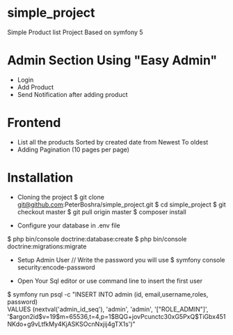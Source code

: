 # simple_project
Simple Product list Project Based on symfony 5 

# Admin Section Using "Easy Admin"
- Login
- Add Product 
- Send Notification after adding product

# Frontend 
- List all the products Sorted by created date from Newest To oldest 
- Adding Pagination (10 pages per page)

# Installation 
- Cloning the project
$ git clone git@github.com:PeterBoshra/simple_project.git
$ cd simple_project 
$ git checkout master 
$ git pull origin master 
$ composer install 

- Configure your database in .env file 

$ php bin/console doctrine:database:create 
$ php bin/console doctrine:migrations:migrate

- Setup Admin User 
// Write the password you will use 
$ symfony console security:encode-password

- Open Your Sql editor or use command line to insert the first user 

$ symfony run psql -c "INSERT INTO admin (id, email,username,roles, password) \
  VALUES (nextval('admin_id_seq'), 'admin', 'admin', '[\"ROLE_ADMIN\"]', \
  '\$argon2id\$v=19\$m=65536,t=4,p=1\$BQG+jovPcunctc30xG5PxQ\$TiGbx451NKdo+g9vLtfkMy4KjASKSOcnNxjij4gTX1s')"
  
  


